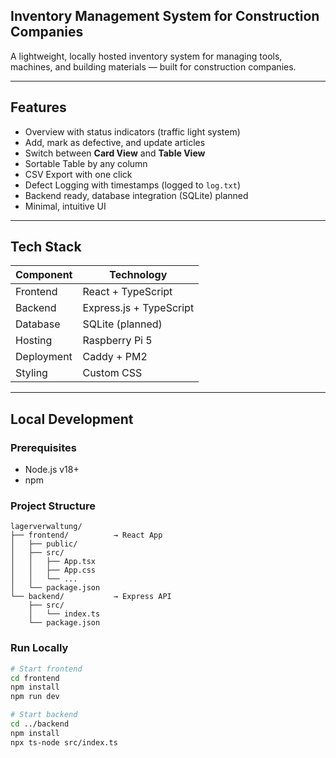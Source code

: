 ## Inventory Management System for Construction Companies

A lightweight, locally hosted inventory system for managing tools, machines, and building materials — built for construction companies.

---

## Features

- Overview with status indicators (traffic light system)
- Add, mark as defective, and update articles
- Switch between **Card View** and **Table View**
- Sortable Table by any column
- CSV Export with one click
- Defect Logging with timestamps (logged to `log.txt`)
- Backend ready, database integration (SQLite) planned
- Minimal, intuitive UI

---

## Tech Stack

| Component  | Technology            |
|------------|------------------------|
| Frontend   | React + TypeScript     |
| Backend    | Express.js + TypeScript|
| Database   | SQLite (planned)       |
| Hosting    | Raspberry Pi 5         |
| Deployment | Caddy + PM2            |
| Styling    | Custom CSS             |

---

## Local Development

### Prerequisites

- Node.js v18+
- npm

### Project Structure
```
lagerverwaltung/
├── frontend/          → React App
│   ├── public/
│   ├── src/
│   │   ├── App.tsx
│   │   ├── App.css
│   │   └── ...
│   └── package.json
└── backend/           → Express API
    ├── src/
    │   └── index.ts
    └── package.json
```

### Run Locally

```bash
# Start frontend
cd frontend
npm install
npm run dev

# Start backend
cd ../backend
npm install
npx ts-node src/index.ts
